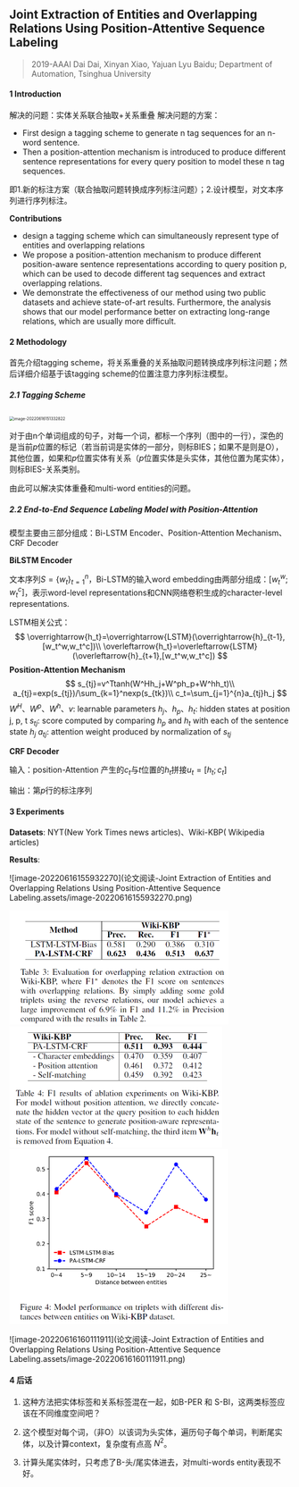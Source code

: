 ## Joint Extraction of Entities and Overlapping Relations Using Position-Attentive Sequence Labeling

> 2019-AAAI
> Dai Dai, Xinyan Xiao, Yajuan Lyu
> Baidu; Department  of Automation, Tsinghua University

#### 1 Introduction

解决的问题：实体关系联合抽取+关系重叠
解决问题的方案：

- First design a tagging scheme to generate n tag sequences for an n-word sentence.
- Then a position-attention mechanism is introduced to produce different sentence representations for every query position to model these n tag sequences.

即1.新的标注方案（联合抽取问题转换成序列标注问题）；2.设计模型，对文本序列进行序列标注。

**Contributions**

- design a tagging scheme which can simultaneously represent type of entities and overlapping relations
- We propose a position-attention mechanism to produce different position-aware sentence representations according to query position p, which can be used to decode different tag sequences and extract overlapping relations.
- We demonstrate the effectiveness of our method using two public datasets and achieve state-of-art results. Furthermore, the analysis shows that our model performance better on extracting long-range relations, which are usually more difficult.

#### 2 Methodology

首先介绍tagging scheme，将关系重叠的关系抽取问题转换成序列标注问题；然后详细介绍基于该tagging scheme的位置注意力序列标注模型。

##### 2.1 Tagging Scheme

<img src="C:\Users\27645\AppData\Roaming\Typora\typora-user-images\image-20220616151332822.png" alt="image-20220616151332822" style="zoom: 50%;" />

对于由n个单词组成的句子，对每一个词，都标一个序列（图中的一行），深色的是当前$p$位置的标记（若当前词是实体的一部分，则标BIES；如果不是则是O），其他位置，如果和$p$位置实体有关系（$p$位置实体是头实体，其他位置为尾实体），则标BIES-关系类别。

由此可以解决实体重叠和multi-word entities的问题。

##### 2.2 End-to-End Sequence Labeling Model with Position-Attention

模型主要由三部分组成：Bi-LSTM Encoder、Position-Attention Mechanism、CRF Decoder

**BiLSTM Encoder**

文本序列$S=\{{w_t}\}_{t=1}^n$，Bi-LSTM的输入word embedding由两部分组成：$[w_t^w;w_t^c]$，表示word-level representations和CNN网络卷积生成的character-level representations.

LSTM相关公式：
$$
\overrightarrow{h_t}=\overrightarrow{LSTM}(\overrightarrow{h}_{t-1},[w_t^w,w_t^c])\\
\overleftarrow{h_t}=\overleftarrow{LSTM}(\overleftarrow{h}_{t+1},[w_t^w,w_t^c])
$$
**Position-Attention Mechanism**
$$
s_{tj}=v^Ttanh(W^Hh_j+W^ph_p+W^hh_t)\\
a_{tj}=exp(s_{tj})/\sum_{k=1}^nexp(s_{tk})\\
c_t=\sum_{j=1}^{n}a_{tj}h_j
$$
$W^H、W^p、W^h、v$: learnable parameters
$h_j、h_p、h_t$: hidden states at position j, p, t
$s_{tj}$: score computed by comparing $h_p$ and $h_t$ with each of the sentence state $h_j$
$a_{tj}$: attention weight produced by normalization of $s_{tj}$

**CRF Decoder**

输入：position-Attention 产生的$c_t$与$t$位置的$h_t$拼接$u_t=[h_t;c_t]$

输出：第$p$行的标注序列

#### 3 Experiments

**Datasets**: NYT(New York Times news articles)、Wiki-KBP( Wikipedia articles)

**Results**:

![image-20220616155932270](论文阅读-Joint Extraction of Entities and Overlapping Relations Using Position-Attentive Sequence Labeling.assets/image-20220616155932270.png)

<img src="论文阅读-Joint Extraction of Entities and Overlapping Relations Using Position-Attentive Sequence Labeling.assets/image-20220616160006321.png" alt="image-20220616160006321" style="zoom:50%;" />

<img src="论文阅读-Joint Extraction of Entities and Overlapping Relations Using Position-Attentive Sequence Labeling.assets/image-20220616160016218.png" alt="image-20220616160016218" style="zoom:50%;" />

<img src="论文阅读-Joint Extraction of Entities and Overlapping Relations Using Position-Attentive Sequence Labeling.assets/image-20220616160050160.png" alt="image-20220616160050160" style="zoom:50%;" />

![image-20220616160111911](论文阅读-Joint Extraction of Entities and Overlapping Relations Using Position-Attentive Sequence Labeling.assets/image-20220616160111911.png)

#### 4 后话

1. 这种方法把实体标签和关系标签混在一起，如B-PER 和 S-BI，这两类标签应该在不同维度空间吧？

2. 这个模型对每个词，（非O）以该词为头实体，遍历句子每个单词，判断尾实体，以及计算context，复杂度有点高 $N^2$。
3. 计算头尾实体时，只考虑了B-头/尾实体进去，对multi-words entity表现不好。